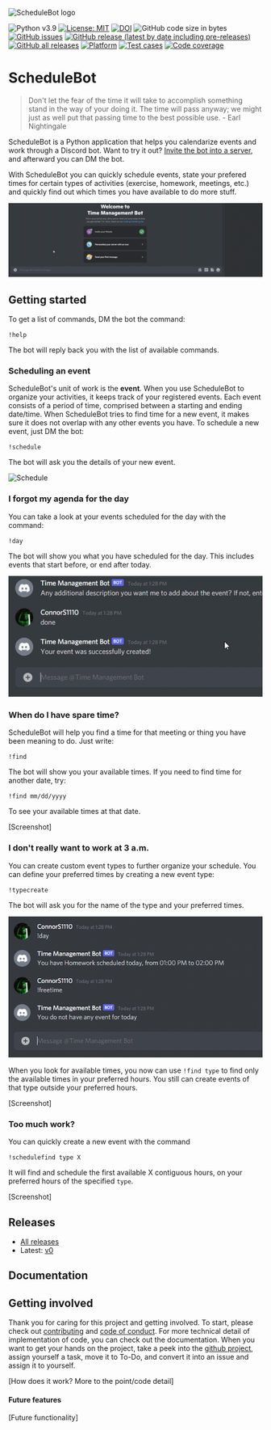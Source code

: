 ![ScheduleBot logo](https://raw.githubusercontent.com/lyonva/ScheduleBot/main/doc/img/banner.png)

![Python v3.9](https://img.shields.io/badge/python-v3.9-blue)
[![License: MIT](https://img.shields.io/badge/License-MIT-yellow.svg)](https://opensource.org/licenses/MIT)
[![DOI](https://zenodo.org/badge/403393616.svg)](https://zenodo.org/badge/latestdoi/403393616)
![GitHub code size in bytes](https://img.shields.io/github/languages/code-size/lyonva/ScheduleBot)
[![GitHub issues](https://img.shields.io/github/issues/lyonva/ScheduleBot)](https://github.com/lyonva/ScheduleBot/issues)
[![GitHub release (latest by date including pre-releases)](https://img.shields.io/github/v/release/lyonva/ScheduleBot?include_prereleases)](https://github.com/lyonva/ScheduleBot/releases)
[![GitHub all releases](https://img.shields.io/github/downloads/lyonva/ScheduleBot/total)](https://github.com/lyonva/ScheduleBot/releases)
[![Platform](https://img.shields.io/badge/platform-discord-blue)](https://discord.com/)
[![Test cases](https://github.com/lyonva/ScheduleBot/actions/workflows/python-app.yml/badge.svg)](https://github.com/lyonva/ScheduleBot/actions/workflows/python-app.yml)
[![Code coverage](https://raw.githubusercontent.com/lyonva/ScheduleBot/main/doc/img/coverage.svg)](https://github.com/lyonva/ScheduleBot/actions/workflows/python-app.yml)

# ScheduleBot

> Don't let the fear of the time it will take to accomplish something stand in the way of your doing it. The time will pass anyway; we might just as well put that passing time to the best possible use. - Earl Nightingale

ScheduleBot is a Python application that helps you calendarize events and work through a Discord bot. Want to try it out? [Invite the bot into a server](https://discord.com/api/oauth2/authorize?client_id=884865269867102249&permissions=534723951680&scope=bot), and afterward you can DM the bot.

With ScheduleBot you can quickly schedule events, state your prefered times for certain types of activities (exercise, homework, meetings, etc.) and quickly find out which times you have available to do more stuff.

![Setup](img/Startup.gif)

## Getting started

To get a list of commands, DM the bot the command:

```
!help
```

The bot will reply back you with the list of available commands.

### **Scheduling an event**

ScheduleBot's unit of work is the **event**. When you use ScheduleBot to organize your activities, it keeps track of your registered events. Each event consists of a period of time, comprised between a starting and ending date/time. When ScheduleBot tries to find time for a new event, it makes sure it does not overlap with any other events you have. To schedule a new event, just DM the bot:

```
!schedule
```

The bot will ask you the details of your new event.

![Schedule](img/Schedule.gif)

### **I forgot my agenda for the day**

You can take a look at your events scheduled for the day with the command:

```
!day
```

The bot will show you what you have scheduled for the day. This includes events that start before, or end after today.

![Day](img/day.gif)

### **When do I have spare time?**

ScheduleBot will help you find a time for that meeting or thing you have been meaning to do. Just write:

```
!find
```

The bot will show you your available times. If you need to find time for another date, try:

```
!find mm/dd/yyyy
```

To see your available times at that date.

\[Screenshot\]

### **I don't really want to work at 3 a.m.**

You can create custom event types to further organize your schedule. You can define your preferred times by creating a new event type:

```
!typecreate
```

The bot will ask you for the name of the type and your preferred times.

![Type Create](img/Type%20Create.gif)

When you look for available times, you now can use `!find type` to find only the available times in your preferred hours. You still can create events of that type outside your preferred hours.

\[Screenshot\]

### **Too much work?**

You can quickly create a new event with the command

```
!schedulefind type X
```

It will find and schedule the first available X contiguous hours, on your preferred hours of the specified `type`.

\[Screenshot\]

## Releases

-   [All releases](https://github.com/lyonva/ScheduleBot/releases)
-   Latest: [v0](https://github.com/lyonva/ScheduleBot/releases/tag/v0)

## Documentation

## Getting involved

Thank you for caring for this project and getting involved. To start, please check out [contributing](https://github.com/lyonva/ScheduleBot/blob/main/CONTRIBUTING.md) and [code of conduct](https://github.com/lyonva/ScheduleBot/blob/main/CODE_OF_CONDUCT.md). For more technical detail of implementation of code, you can check out the documentation. When you want to get your hands on the project, take a peek into the [github project](https://github.com/lyonva/ScheduleBot/projects/1), assign yourself a task, move it to To-Do, and convert it into an issue and assign it to yourself.

\[How does it work? More to the point/code detail\]

#### Future features

\[Future functionality\]
